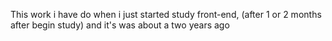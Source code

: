This work i have do when i just started study front-end, (after 1 or 2 months after begin study) and it's was about a two years ago
